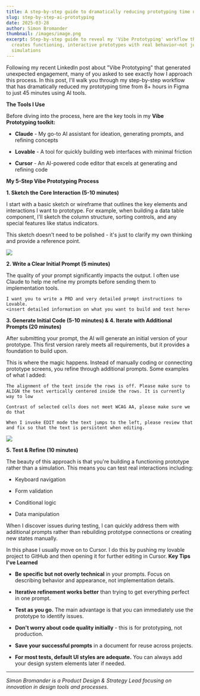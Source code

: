 ```yaml
---
title: A step-by-step guide to dramatically reducing prototyping time using AI tools
slug: step-by-step-ai-prototyping
date: 2025-03-28
author: Simon Bromander
thumbnail: /images/image.png
excerpt: Step-by-step guide to reveal my 'Vibe Prototyping' workflow that
  creates functioning, interactive prototypes with real behavior—not just visual
  simulations
---
```

Following my recent LinkedIn post about "Vibe Prototyping" that generated unexpected engagement, many of you asked to see exactly how I approach this process. In this post, I'll walk you through my step-by-step workflow that has dramatically reduced my prototyping time from 8+ hours in Figma to just 45 minutes using AI tools.

**The Tools I Use**

Before diving into the process, here are the key tools in my **Vibe Prototyping toolkit:**

*   **Claude** - My go-to AI assistant for ideation, generating prompts, and refining concepts
    
*   **Lovable** - A tool for quickly building web interfaces with minimal friction
    
*   **Cursor** - An AI-powered code editor that excels at generating and refining code
    

**My 5-Step Vibe Prototyping Process**

**1\. Sketch the Core Interaction (5-10 minutes)**

I start with a basic sketch or wireframe that outlines the key elements and interactions I want to prototype. For example, when building a data table component, I'll sketch the column structure, sorting controls, and any special features like status indicators.

This sketch doesn't need to be polished - it's just to clarify my own thinking and provide a reference point.

![](/images/52_1x_shots_so.png)

**2\. Write a Clear Initial Prompt (5 minutes)**

The quality of your prompt significantly impacts the output. I often use Claude to help me refine my prompts before sending them to implementation tools.

```
I want you to write a PRD and very detailed prompt instructions to Lovable.
<insert detailed information on what you want to build and test here>
```

**3\. Generate Initial Code (5-10 minutes) & 4. Iterate with Additional Prompts (20 minutes)**

After submitting your prompt, the AI will generate an initial version of your prototype. This first version rarely meets all requirements, but it provides a foundation to build upon.

This is where the magic happens. Instead of manually coding or connecting prototype screens, you refine through additional prompts. Some examples of what I added:

```
The alignment of the text inside the rows is off. Please make sure to ALIGN the text vertically centered inside the rows. It is currently way to low
```

```
Contrast of selected cells does not meet WCAG AA, please make sure we do that
```

```
When I invoke EDIT mode the text jumps to the left, please review that and fix so that the text is persistent when editing.
```

![](/images/208_1x_shots_so.png)

**5\. Test & Refine (10 minutes)**

The beauty of this approach is that you're building a functioning prototype rather than a simulation. This means you can test real interactions including:

*   Keyboard navigation
    
*   Form validation
    
*   Conditional logic
    
*   Data manipulation
    

When I discover issues during testing, I can quickly address them with additional prompts rather than rebuilding prototype connections or creating new states manually.

In this phase I usually move on to Cursor. I do this by pushing my lovable project to GitHub and then opening it for further editing in Cursor. **Key Tips I've Learned**

*   **Be specific but not overly technical** in your prompts. Focus on describing behavior and appearance, not implementation details.
    
*   **Iterative refinement works better** than trying to get everything perfect in one prompt.
    
*   **Test as you go.** The main advantage is that you can immediately use the prototype to identify issues.
    
*   **Don't worry about code quality initially** - this is for prototyping, not production.
    
*   **Save your successful prompts** in a document for reuse across projects.
    
*   **For most tests, default UI styles are adequate.** You can always add your design system elements later if needed.
    

* * *

_Simon Bromander is a Product Design & Strategy Lead focusing on innovation in design tools and processes._